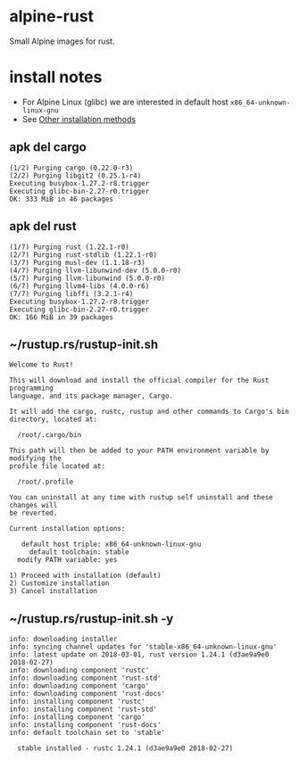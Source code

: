 # alpine-rust

Small Alpine images for rust.

# install notes

- For Alpine Linux (glibc) we are interested in default host `x86_64-unknown-linux-gnu`
- See [Other installation methods](https://github.com/rust-lang-nursery/rustup.rs#other-installation-methods)

## apk del cargo
```
(1/2) Purging cargo (0.22.0-r3)
(2/2) Purging libgit2 (0.25.1-r4)
Executing busybox-1.27.2-r8.trigger
Executing glibc-bin-2.27-r0.trigger
OK: 333 MiB in 46 packages
```

## apk del rust
```
(1/7) Purging rust (1.22.1-r0)
(2/7) Purging rust-stdlib (1.22.1-r0)
(3/7) Purging musl-dev (1.1.18-r3)
(4/7) Purging llvm-libunwind-dev (5.0.0-r0)
(5/7) Purging llvm-libunwind (5.0.0-r0)
(6/7) Purging llvm4-libs (4.0.0-r6)
(7/7) Purging libffi (3.2.1-r4)
Executing busybox-1.27.2-r8.trigger
Executing glibc-bin-2.27-r0.trigger
OK: 166 MiB in 39 packages
```

## ~/rustup.rs/rustup-init.sh

```
Welcome to Rust!

This will download and install the official compiler for the Rust programming 
language, and its package manager, Cargo.

It will add the cargo, rustc, rustup and other commands to Cargo's bin 
directory, located at:

  /root/.cargo/bin

This path will then be added to your PATH environment variable by modifying the
profile file located at:

  /root/.profile

You can uninstall at any time with rustup self uninstall and these changes will
be reverted.

Current installation options:

   default host triple: x86_64-unknown-linux-gnu
     default toolchain: stable
  modify PATH variable: yes

1) Proceed with installation (default)
2) Customize installation
3) Cancel installation
```

## ~/rustup.rs/rustup-init.sh -y
```
info: downloading installer
info: syncing channel updates for 'stable-x86_64-unknown-linux-gnu'
info: latest update on 2018-03-01, rust version 1.24.1 (d3ae9a9e0 2018-02-27)
info: downloading component 'rustc'
info: downloading component 'rust-std'
info: downloading component 'cargo'
info: downloading component 'rust-docs'
info: installing component 'rustc'
info: installing component 'rust-std'
info: installing component 'cargo'
info: installing component 'rust-docs'
info: default toolchain set to 'stable'

  stable installed - rustc 1.24.1 (d3ae9a9e0 2018-02-27)
```